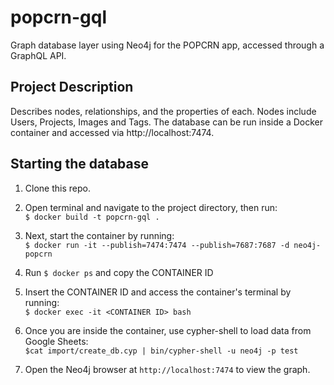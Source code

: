 # popcrn-gql
Graph database layer using Neo4j for the POPCRN app, accessed through a GraphQL API.

## Project Description
Describes nodes, relationships, and the properties of each. Nodes include Users, Projects, Images and Tags. The database can be run inside a Docker container and accessed via http://localhost:7474.

## Starting the database

1. Clone this repo.

2. Open terminal and navigate to the project directory, then run:
<br>```$ docker build -t popcrn-gql .```

3. Next, start the container by running:
<br>```$ docker run -it --publish=7474:7474 --publish=7687:7687 -d neo4j-popcrn```

4. Run `$ docker ps` and copy the CONTAINER ID

5. Insert the CONTAINER ID and access the container's terminal by running:
<br>```$ docker exec -it <CONTAINER ID> bash```

6. Once you are inside the container, use cypher-shell to load data from Google Sheets:
<br>```$cat import/create_db.cyp | bin/cypher-shell -u neo4j -p test```

1. Open the Neo4j browser at `http://localhost:7474` to view the graph.


